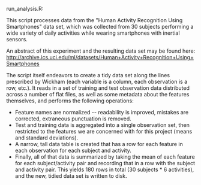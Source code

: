 run_analysis.R:

This script processes data from the "Human Activity Recognition Using Smartphones" data set, which was collected from 30
subjects performing a wide variety of daily activities while wearing smartphones with inertial sensors.

An abstract of this experiment and the resulting data set may be found here: http://archive.ics.uci.edu/ml/datasets/Human+Activity+Recognition+Using+Smartphones

The script itself endeavors to create a tidy data set along the lines prescribed by Wickham (each variable is a column, each
observation is a row, etc.). It reads in a set of training and test observation data distributed across a number of flat files, as
well as some metadata about the features themselves, and performs the following operations:
* Feature names are normalized -- readability is improved, mistakes are corrected, extraneous punctuation is removed.
* Test and training data is aggregated into a single observation set, then restricted to the features we are concerned with
  for this project (means and standard deviations).
* A narrow, tall data table is created that has a row for each feature in each observation for each subject and activity.
* Finally, all of that data is summarized by taking the mean of each feature for each subject/activity pair and recording
  that in a row with the subject and activity pair. This yields 180 rows in total (30 subjects * 6 activities), and the new,
  tidied data set is written to disk.